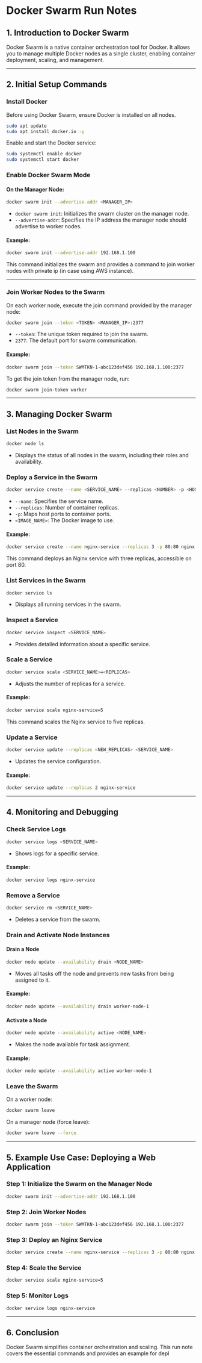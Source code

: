 # Docker Swarm Run Notes

## **1. Introduction to Docker Swarm**
Docker Swarm is a native container orchestration tool for Docker. It allows you to manage multiple Docker nodes as a single cluster, enabling container deployment, scaling, and management.

---

## **2. Initial Setup Commands**

### **Install Docker**
Before using Docker Swarm, ensure Docker is installed on all nodes.
```bash
sudo apt update
sudo apt install docker.io -y
```
Enable and start the Docker service:
```bash
sudo systemctl enable docker
sudo systemctl start docker
```

### **Enable Docker Swarm Mode**

#### **On the Manager Node:**
```bash
docker swarm init --advertise-addr <MANAGER_IP>
```
- `docker swarm init`: Initializes the swarm cluster on the manager node.
- `--advertise-addr`: Specifies the IP address the manager node should advertise to worker nodes.

#### **Example:**
```bash
docker swarm init --advertise-addr 192.168.1.100
```
This command initializes the swarm and provides a command to join worker nodes with private ip (in case using AWS instance).

---

### **Join Worker Nodes to the Swarm**
On each worker node, execute the join command provided by the manager node:
```bash
docker swarm join --token <TOKEN> <MANAGER_IP>:2377
```
- `--token`: The unique token required to join the swarm.
- `2377`: The default port for swarm communication.

#### **Example:**
```bash
docker swarm join --token SWMTKN-1-abc123def456 192.168.1.100:2377
```

To get the join token from the manager node, run:
```bash
docker swarm join-token worker
```

---

## **3. Managing Docker Swarm**

### **List Nodes in the Swarm**
```bash
docker node ls
```
- Displays the status of all nodes in the swarm, including their roles and availability.

### **Deploy a Service in the Swarm**
```bash
docker service create --name <SERVICE_NAME> --replicas <NUMBER> -p <HOST_PORT>:<CONTAINER_PORT> <IMAGE_NAME>
```
- `--name`: Specifies the service name.
- `--replicas`: Number of container replicas.
- `-p`: Maps host ports to container ports.
- `<IMAGE_NAME>`: The Docker image to use.

#### **Example:**
```bash
docker service create --name nginx-service --replicas 3 -p 80:80 nginx
```
This command deploys an Nginx service with three replicas, accessible on port 80.

### **List Services in the Swarm**
```bash
docker service ls
```
- Displays all running services in the swarm.

### **Inspect a Service**
```bash
docker service inspect <SERVICE_NAME>
```
- Provides detailed information about a specific service.

### **Scale a Service**
```bash
docker service scale <SERVICE_NAME>=<REPLICAS>
```
- Adjusts the number of replicas for a service.

#### **Example:**
```bash
docker service scale nginx-service=5
```
This command scales the Nginx service to five replicas.

### **Update a Service**
```bash
docker service update --replicas <NEW_REPLICAS> <SERVICE_NAME>
```
- Updates the service configuration.

#### **Example:**
```bash
docker service update --replicas 2 nginx-service
```

---

## **4. Monitoring and Debugging**

### **Check Service Logs**
```bash
docker service logs <SERVICE_NAME>
```
- Shows logs for a specific service.

#### **Example:**
```bash
docker service logs nginx-service
```

### **Remove a Service**
```bash
docker service rm <SERVICE_NAME>
```
- Deletes a service from the swarm.

### **Drain and Activate Node Instances**

#### **Drain a Node**
```bash
docker node update --availability drain <NODE_NAME>
```
- Moves all tasks off the node and prevents new tasks from being assigned to it.

#### **Example:**
```bash
docker node update --availability drain worker-node-1
```

#### **Activate a Node**
```bash
docker node update --availability active <NODE_NAME>
```
- Makes the node available for task assignment.

#### **Example:**
```bash
docker node update --availability active worker-node-1
```

### **Leave the Swarm**
On a worker node:
```bash
docker swarm leave
```
On a manager node (force leave):
```bash
docker swarm leave --force
```

---

## **5. Example Use Case: Deploying a Web Application**
### Step 1: Initialize the Swarm on the Manager Node
```bash
docker swarm init --advertise-addr 192.168.1.100
```
### Step 2: Join Worker Nodes
```bash
docker swarm join --token SWMTKN-1-abc123def456 192.168.1.100:2377
```
### Step 3: Deploy an Nginx Service
```bash
docker service create --name nginx-service --replicas 3 -p 80:80 nginx
```
### Step 4: Scale the Service
```bash
docker service scale nginx-service=5
```
### Step 5: Monitor Logs
```bash
docker service logs nginx-service
```

---

## **6. Conclusion**
Docker Swarm simplifies container orchestration and scaling. This run note covers the essential commands and provides an example for depl